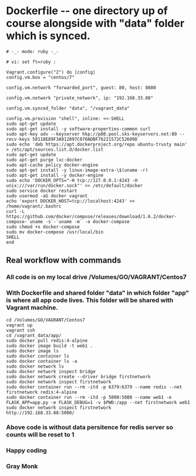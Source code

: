 # Dockerfile -- one directory up of course alongside with "data" folder which is synced.

```
# -_- mode: ruby -_-

# vi: set ft=ruby :

Vagrant.configure("2") do |config|
config.vm.box = "centos/7"

config.vm.network "forwarded_port", guest: 80, host: 8080

config.vm.network "private_network", ip: "192.168.33.88"

config.vm.synced_folder "data", "/vagrant_data"

config.vm.provision "shell", inline: <<-SHELL
sudo apt-get update
sudo apt-get install -y software-properties-common curl
sudo apt-key adv --keyserver hkp://p80.pool.sks-keyservers.net:80 --recv-keys 58118E89F3A912897C070ADBF76221572C52609D
sudo echo 'deb https://apt.dockerproject.org/repo ubuntu-trusty main' > /etc/apt/sources.list.d/docker.list
sudo apt-get update
sudo apt-get purge lxc-docker
sudo apt-cache policy docker-engine
sudo apt-get install -y linux-image-extra-\$(uname -r)
sudo apt-get install -y docker-engine
sudo echo 'DOCKER_OPTS="-H tcp://127.0.0.1:4243 -H unix:///var/run/docker.sock"' >> /etc/default/docker
sudo service docker restart
sudo usermod -aG docker vagrant
echo 'export DOCKER_HOST=tcp://localhost:4243' >> /home/vagrant/.bashrc
curl -L https://github.com/docker/compose/releases/download/1.6.2/docker-compose-`uname -s`-`uname -m` -o docker-compose
sudo chmod +x docker-compose
sudo mv docker-compose /usr/local/bin
SHELL
end
```

## Real workflow with commands

### All code is on my local drive /Volumes/GO/VAGRANT/Centos7

### With Dockerfile and shared folder "data" in which folder "app" is where all app code lives. This folder will be shared with Vagrant machine.

```
cd /Volumes/GO/VAGRANT/Centos7
vagrant up
vagrant ssh
cd /vagrant_data/app/
sudo docker pull redis:4-alpine
sudo docker image build -t web1 .
sudo docker image ls
sudo docker container ls
sudo docker container ls -a
sudo docker network ls
sudo docker network inspect bridge
sudo docker network create --driver bridge firstnetwork
sudo docker network inspect firstnetwork
sudo docker container run --rm -itd -p 6379:6379 --name redis --net firstnetwork redis:4-alpine
sudo docker container run --rm -itd -p 5000:5000 --name web1 -e FLASK_APP=app.py -e FLASK_DEBUG=1 -v $PWD:/app --net firstnetwork web1
sudo docker network inspect firstnetwork
http://192.168.33.88:5000/
```

### Above code is without data persitence for redis server so counts will be reset to 1

### Happy coding

### Gray Monk
